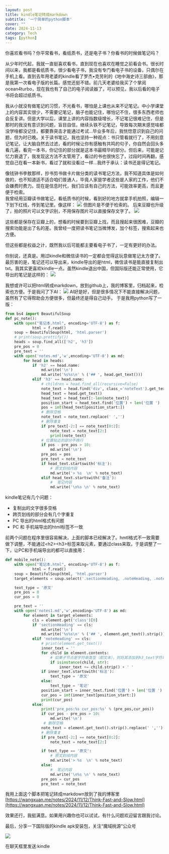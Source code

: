 ```yaml
---
layout: post
title: kindle笔记转成markdown
subtitle: '一个简单的python脚本'
cover: ""
date: 2024-11-13
category: Tech
tags: [python]
---
```

你喜欢看书吗？你平常看书，看纸质书，还是电子书？你看书的时候做笔记吗？

从少年时代起，我就一直挺喜欢看书，直到现在也喜欢在睡觉之前看会书。很长时间以来，我都是看纸质书，很少看电子书，我没有专门看电子书的设备，只偶尔在手机上看。直到去年用老婆的kindle看了罗杰•克劳利的《地中海史诗三部曲》，那是我第一次看电子版的长篇。感觉还挺不错。前几天老婆给我买了个掌阅ocean4turbo，现在我也有了自己的电子阅读器了，可以预见，我以后看的电子书将会超过纸质书。

我从小就没有做笔记的习惯，不光看书，哪怕是上课也从来不记笔记。中小学课堂上的内容其实很少，不需要记笔记，脑子也能记住，哪怕记不住，很多东西老师也会反复讲。但是大学以后，课堂上讲的内容指数级增长，不记笔记很难记住，但是那时的我没有意识到问题，盲目自信，继续头铁不记笔记，导致每次期末感觉啥都没学啥都没记住，都要靠突击才能通过考试...毕业多年后，我恍惚意识到自己的问题，但为时已晚。关于读书笔记，我也坚持一种观点：书只管看就行了，不用刻意记笔记，让大脑自然去过滤，看的时候让你有感触有共鸣的句子，你自然会回头多看几遍，看完一本书，你记住的部分就是这本书最精华的部分。但后来，可能是记忆力衰退了，我发现这方法不太管用了，看过的书也很快忘了，过段时间再翻，感觉自己在看一本新书，看过了就和没看过一样...我终于承认：读书还是得记笔记。

像钱钟书李敖那样，抄书剪书做卡片做分类的读书笔记方法，我不知道具体是如何做的，也不知道适不适合咱们普通人，毕竟人家是学者这些是人家的工作，他们不会嫌费时费力。现在是信息时代，我们应该有自己的方法，可能效率更高，而且更便于检索。  
我曾经用豆瓣读书做笔记，看纸质书的时候，看到好的地方就拿手机拍照，编辑一下划下红线，传到笔记里。像这样：
![](/assets/images/20241113/1.png)
但图片是不便于检索的。
后来豆瓣也升级了，拍的照片可以文字识别，不用保存图片可以直接保存文字了。
![](/assets/images/20241113/2.png)

这些都是保存在豆瓣上的，想看的时候要到豆瓣上找，而且搜起来很困难，豆瓣的搜索功能是出了名的差。我曾经一度把读书笔记当微博发，加个标签，搜索起来也方便。

但这些都是权益之计，既然我以后可能都主要看电子书了，一定有更好的办法。

你别说，还真是。用过kindle和微信读书的一定都会觉得这玩意做笔记太方便了。最厉害的是，笔记还可以导出来，kindle导出的是html，微信读书是能直接复制出txt。我其实更喜欢kindle一点。虽然kindle退出中国，但国际版还能正常使用，它导出的笔记是这样的：
![](/assets/images/20241113/3.png)

我想或许可以把html转成markdown，放到github上，我的博客里，归档起来，检索也方便。于是我问了下AI：
![](/assets/images/20241113/4.png)
AI好是好，但是很多情况下不能直接解决问题，虽然有了它得帮助会方便很多，但最终还是得自己动手。
于是我用python写了一版：

``` python
from bs4 import BeautifulSoup
def pc_note():
    with open("笔记本.html", encoding='UTF-8') as f:
            html = f.read()
    soup = BeautifulSoup(html, 'html.parser')
    # print(soup.prettify())
    heads = soup.find_all(['h2', 'h3'])
    pre_pos = 0
    pre_text = ''
    with open('notes.md','w',encoding='UTF-8') as md:
        for head in heads:
            if 'h2' == head.name:
                md.write('\n')
                md.write('%s%s\n' % ('## ', head.get_text()))
            elif 'h3' == head.name:
                # children = head.find_all(recursive=False)
                note_text = head.find('div', class_='noteText').get_text()
                head_text = head.get_text()
                head_text = head_text[:-len(note_text)]
                position_start = head_text.find('位置') + len('位置 ')
                pos = int(head_text[position_start:])
                # 删除空格
                note_text = note_text.replace(' ','')
                # 删除重复
                if pre_text[-2:] == note_text[0:2]:
                    note_text = note_text[2:]
                    print(note_text)
                # 位置贴近的部分不换行
                if pos - pre_pos > 10:
                    md.write('\n')
                pre_pos = pos
                pre_text = note_text
                if head_text.startswith('标注'):
                    # 原文划线内容
                    md.write('> %s  \n' % note_text)
                elif head_text.startswith('备注'):
                    #  笔记内容
                    md.write('\n%s \n' % note_text)
```

kindle笔记有几个问题：
  * 复制出的文字很多空格
  * 跨页划线的部分会有几个字重复
  * PC 导出的html格式有问题
  * PC 和 手机端导出的html标签不一致

前两个问题在程序里很容易解决，上面的脚本已经解决了。hmtl格式不一致需要做下调整，不能通过&lt;h2&gt;&lt;h3&gt;标签来取元素，要通过class来取，于是调整了一下，让PC和手机端导出的都可以直接用：

``` python 
def mobile_note():
    with open("笔记本.html", encoding='UTF-8') as f:
            html = f.read()
    soup = BeautifulSoup(html, 'html.parser')
    target_elements = soup.select('.sectionHeading, .noteHeading, .noteText')

    text_type = '原文'
    pre_pos = 0
    cur_pos = 0

    pre_text = ''
    with open('notes1.md','w',encoding='UTF-8') as md:
        for element in target_elements:
            cls = element.get('class')[0]
            if 'sectionHeading' == cls:
                md.write('\n')
                md.write('%s%s\n' % ('## ', element.get_text().strip()))
            elif 'noteHeading' == cls:
                # print(element.get_text())
                inner_text = ''
                for child in element.contents:
                    # 如果子节点是字符串类型（即文本），则将其添加到h3_text字符串中
                    if isinstance(child, str):
                        inner_text += child.strip() + ' '
                if inner_text.startswith('标注'):
                    text_type = '原文'
                else:
                    text_type = '笔记'
                position_start = inner_text.find('位置') + len('位置 ')
                cur_pos = int(inner_text[position_start:])
                print(cur_pos)
            else:
                print('pre_pos:%s cur_pos:%s' % (pre_pos,cur_pos))
                if cur_pos - pre_pos > 10:
                    md.write('\n')
                 # 删除空格
                note_text = element.get_text().strip().replace(' ','')
                # 删除重复
                if pre_text[-2:] == note_text[0:2]:
                    note_text = note_text[2:]

                if text_type == '原文':
                    # 原文划线内容
                    md.write('> %s  \n' % note_text)
                else:
                    #  笔记内容
                    md.write('\n%s \n' % note_text)
                pre_pos = cur_pos
                pre_text = note_text
```

我用上面这个脚本把笔记转成markdown放到了我的博客里[https://wangxuan.me/notes/2024/11/12/Think-Fast-and-Slow.html](https://wangxuan.me/notes/2024/11/12/Think-Fast-and-Slow.html)

效果还行，我挺满意。如果用兴趣你也可以试试，有什么问题欢迎留言跟我讨论。

最后，分享一下国际版的kindle apk安装包，关注“魔域桃源”公众号

![](/assets/img/wechat.png)

在聊天框里发送:kindle